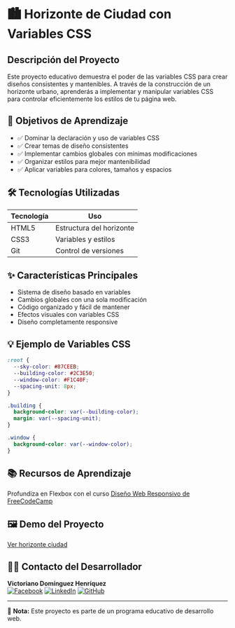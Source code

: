 # 🏙️ Horizonte de Ciudad con Variables CSS

## Descripción del Proyecto
Este proyecto educativo demuestra el poder de las variables CSS para crear diseños consistentes y mantenibles. A través de la construcción de un horizonte urbano, aprenderás a implementar y manipular variables CSS para controlar eficientemente los estilos de tu página web.

## 🎯 Objetivos de Aprendizaje
- ✅ Dominar la declaración y uso de variables CSS
- ✅ Crear temas de diseño consistentes
- ✅ Implementar cambios globales con mínimas modificaciones
- ✅ Organizar estilos para mejor mantenibilidad
- ✅ Aplicar variables para colores, tamaños y espacios

## 🛠 Tecnologías Utilizadas
| Tecnología | Uso |
|------------|-----|
| HTML5 | Estructura del horizonte |
| CSS3 | Variables y estilos |
| Git | Control de versiones |

## ✨ Características Principales
- Sistema de diseño basado en variables
- Cambios globales con una sola modificación
- Código organizado y fácil de mantener
- Efectos visuales con variables CSS
- Diseño completamente responsive

## 💡 Ejemplo de Variables CSS
```css
:root {
  --sky-color: #87CEEB;
  --building-color: #2C3E50;
  --window-color: #F1C40F;
  --spacing-unit: 8px;
}

.building {
  background-color: var(--building-color);
  margin: var(--spacing-unit);
}

.window {
  background-color: var(--window-color);
}
```
## 📚 Recursos de Aprendizaje
Profundiza en Flexbox con el curso [Diseño Web Responsivo de FreeCodeCamp](https://www.freecodecamp.org/learn/2022/responsive-web-design/)

## 🖼️ Demo del Proyecto
[Ver horizonte ciudad](https://informaticaempresarial-tic-docente.github.io/Horizonte-Ciudad/)

## 👨‍💻 Contacto del Desarrollador
**Victoriano Domínguez Henríquez**  
[![Facebook](https://img.shields.io/badge/Facebook-1877F2?style=for-the-badge&logo=facebook&logoColor=white)](https://web.facebook.com/profile.php?id=61573209977446&locale=es_LA) [![LinkedIn](https://img.shields.io/badge/LinkedIn-0077B5?style=for-the-badge&logo=linkedin&logoColor=white)](https://www.linkedin.com/in/victoriano-dominguez-henr%C3%ADquez-614785144) [![GitHub](https://img.shields.io/badge/GitHub-181717?style=for-the-badge&logo=github&logoColor=white)](https://github.com/InformaticaEmpresarial-Tic-Docente/InformaticaEmpresarial-Tic-Docente)


---

📄 **Nota:** Este proyecto es parte de un programa educativo de desarrollo web.

